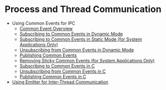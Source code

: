 # Process and Thread Communication<!--app-events-->

- Using Common Events for IPC<!--common-event-communication-->
    - [Common Event Overview](common-event-overview.md)
    - [Subscribing to Common Events in Dynamic Mode](common-event-subscription.md)
    <!--Del-->
    - [Subscribing to Common Events in Static Mode (for System Applications Only)](common-event-static-subscription.md)
    <!--DelEnd-->
    - [Unsubscribing from Common Events in Dynamic Mode](common-event-unsubscription.md)
    - [Publishing Common Events](common-event-publish.md)
    <!--Del-->
    - [Removing Sticky Common Events (for System Applications Only)](common-event-remove-sticky.md)
    <!--DelEnd-->
    - [Subscribing to Common Events in C](native-common-event-subscription.md)
    - [Unsubscribing from Common Events in C](native-common-event-unsubscription.md)
    - [Publishing Common Events in C](native-common-event-publish.md)
- [Using Emitter for Inter-Thread Communication](itc-with-emitter.md)

